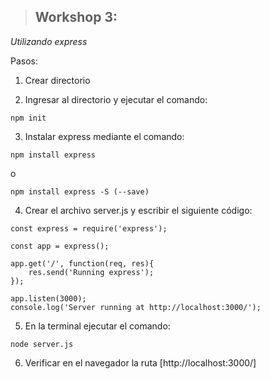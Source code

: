 > ## Workshop 3:

<em>Utilizando express</em>

Pasos:
1. Crear directorio

2. Ingresar al directorio y ejecutar el comando:
```
npm init
```

3. Instalar express mediante el comando:
```
npm install express
```
o
```
npm install express -S (--save)
```

4. Crear el archivo server.js y escribir el siguiente código:
```
const express = require('express');

const app = express();

app.get('/', function(req, res){
    res.send('Running express');
});

app.listen(3000);
console.log('Server running at http://localhost:3000/');
```

5. En la terminal ejecutar el comando:
```
node server.js
```

6. Verificar en el navegador la ruta [http://localhost:3000/]